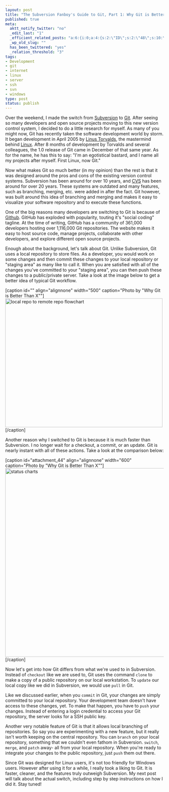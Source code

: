 ```yaml
--- 
layout: post
title: "The Subversion Fanboy's Guide to Git, Part 1: Why Git is Better"
published: true
meta: 
  aktt_notify_twitter: "no"
  _edit_last: "1"
  _efficient_related_posts: "a:6:{i:0;a:4:{s:2:\"ID\";s:2:\"48\";s:10:\"post_title\";s:65:\"The Subversion Fanboy\xE2\x80\x99s Guide to Git, Part 2: Pushing to GitHub\";s:7:\"matches\";s:1:\"7\";s:9:\"permalink\";s:101:\"http://mbmccormick.com/2010/09/the-subversion-fanboy%e2%80%99s-guide-to-git-part-2-pushing-to-github/\";}i:1;a:4:{s:2:\"ID\";s:2:\"83\";s:10:\"post_title\";s:51:\"Deploying an Application to AppHarbor in 10 Minutes\";s:7:\"matches\";s:1:\"4\";s:9:\"permalink\";s:83:\"http://mbmccormick.com/2011/03/deploying-an-application-to-appharbor-in-10-minutes/\";}i:2;a:4:{s:2:\"ID\";s:2:\"78\";s:10:\"post_title\";s:54:\"Creating GitHub Style Post-Receive Webhooks in Gitosis\";s:7:\"matches\";s:1:\"4\";s:9:\"permalink\";s:86:\"http://mbmccormick.com/2011/01/creating-github-style-post-receive-webhooks-in-gitosis/\";}i:3;a:4:{s:2:\"ID\";s:2:\"67\";s:10:\"post_title\";s:41:\"How To Remove PHP Extensions From Website\";s:7:\"matches\";s:1:\"3\";s:9:\"permalink\";s:73:\"http://mbmccormick.com/2010/09/how-to-remove-php-extensions-from-website/\";}i:4;a:4:{s:2:\"ID\";s:2:\"45\";s:10:\"post_title\";s:44:\"Removing Subversion Directories from Windows\";s:7:\"matches\";s:1:\"3\";s:9:\"permalink\";s:76:\"http://mbmccormick.com/2010/09/removing-subversion-directories-from-windows/\";}i:5;a:4:{s:2:\"ID\";s:2:\"29\";s:10:\"post_title\";s:30:\"Show Hidden Files in FileZilla\";s:7:\"matches\";s:1:\"3\";s:9:\"permalink\";s:67:\"http://mbmccormick.com/2010/06/show-hidden-unix-files-in-filezilla/\";}}"
  _wp_old_slug: ""
  has_been_twittered: "yes"
  _relation_threshold: "3"
tags: 
- Development
- git
- internet
- linux
- server
- ssh
- svn
- windows
type: post
status: publish
---
```

Over the weekend, I made the switch from <a href="http://en.wikipedia.org/wiki/Subversion_%28software%29" target="_blank">Subversion</a> to <a href="http://en.wikipedia.org/wiki/Git_%28software%29" target="_blank">Git</a>. After seeing so many developers and open source projects moving to this new version control system, I decided to do a little research for myself. As many of you might now, Git has recently taken the software development world by storm. It began development in April 2005 by <a href="http://en.wikipedia.org/wiki/Linus_Torvalds" target="_blank">Linus Torvalds</a>, the mastermind behind <a href="http://en.wikipedia.org/wiki/Linux" target="_blank">Linux</a>. After 8 months of development by Torvalds and several colleagues, the 1.0 release of Git came in December of that same year. As for the name, he has this to say: "I'm an egotistical bastard, and I name all my projects after myself. First Linux, now Git."

Now what makes Git so much better (in my opinion) than the rest is that it was designed around the pros and cons of the existing version control systems. Subversion has been around for over 10 years, and <a href="http://en.wikipedia.org/wiki/CVS_%28software%29" target="_blank">CVS</a> has been around for over 20 years. These systems are outdated and many features, such as branching, merging, etc. were added in after the fact. Git however, was built around this idea of branching and merging and makes it easy to visualize your software repository and to execute these functions.

One of the big reasons many developers are switching to Git is because of <a href="http://github.com/" target="_blank">Github</a>. GitHub has exploded with popularity, touting it's "social coding" tagline. At the time of writing, GitHub has a community of 361,000 developers hosting over 1,116,000 Git repositories. The website makes it easy to host source code, manage projects, collaborate with other developers, and explore different open source projects.

Enough about the background, let's talk about Git. Unlike Subversion, Git uses a local repository to store files. As a developer, you would work on some changes and then commit these changes to your local repository or "staging area" as many like to call it. When you are satisfied with all of the changes you've committed to your "staging area", you can then push these changes to a public/private server. Take a look at the image below to get a better idea of typical Git workflow.

[caption id="" align="alignnone" width="500" caption="Photo by &quot;Why Git is Better Than X&quot;"]<img class="  " title="local repo to remote repo flowchart" src="http://whygitisbetterthanx.com/images/local-remote.png" alt="local repo to remote repo flowchart" width="500" height="410" />[/caption]

Another reason why I switched to Git is because it is much faster than Subversion. I no longer wait for a checkout, a commit, or an update. Git is nearly instant with all of these actions. Take a look at the comparison below:

[caption id="attachment_44" align="alignnone" width="600" caption="Photo by &quot;Why Git is Better Than X&quot;"]<a href="http://mbmccormick.com/wp-content/uploads/2010/08/graph.png"><img class="size-medium wp-image-44" title="status charts" src="http://mbmccormick.com/wp-content/uploads/2010/08/graph.png" alt="status charts" width="600" /></a>[/caption]

Now let's get into how Git differs from what we're used to in Subversion. Instead of <code>checkout</code> like we are used to, Git uses the command <code>clone</code> to make a copy of a public repository on our local workstation. To <code>update</code> our local copy like we did in Subversion, we would use <code>pull</code> in Git.

Like we discussed earlier, when you <code>commit</code> in Git, your changes are simply committed to your local repository. Your development team doesn't have access to these changes, yet. To make that happen, you have to <code>push</code> your changes. Instead of entering a login credential to access your Git repository, the server looks for a SSH public key.

Another very notable feature of Git is that it allows local branching of repositories. So say you are experimenting with a new feature, but it really isn't worth keeping on the central repository. You can <code>branch</code> on your local repository, something that we couldn't even fathom in Subversion. <code>switch</code>, <code>merge</code>, and <code>patch</code> away- all from your local repository. When you're ready to integrate your changes to the public repository, just <code>push</code> them out there.

Since Git was designed for Linux users, it's not too friendly for Windows users. However after using it for a while, I really took a liking to Git. It is faster, cleaner, and the features truly outweigh Subversion. My next post will talk about the actual switch, including step by step instructions on how I did it. Stay tuned!
